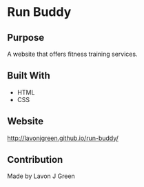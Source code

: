 # Run Buddy

## Purpose
A website that offers fitness training services.

## Built With
* HTML
* CSS

## Website
http://lavonjgreen.github.io/run-buddy/

## Contribution
Made by Lavon J Green

